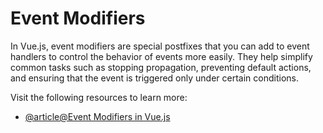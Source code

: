 # Event Modifiers

In Vue.js, event modifiers are special postfixes that you can add to event handlers to control the behavior of events more easily. They help simplify common tasks such as stopping propagation, preventing default actions, and ensuring that the event is triggered only under certain conditions.

Visit the following resources to learn more:

- [@article@Event Modifiers in Vue.js](https://www.freecodecamp.org/news/how-event-handling-works-in-vue-3-guide-for-devs/)
